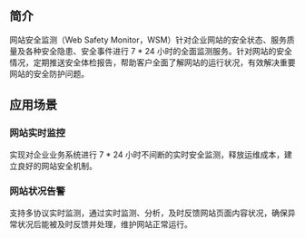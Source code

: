 ## 简介
网站安全监测（Web Safety Monitor，WSM）针对企业网站的安全状态、服务质量及各种安全隐患、安全事件进行 7 \* 24 小时的全面监测服务。针对网站的安全情况，定期推送安全体检报告，帮助客户全面了解网站的运行状况，有效解决重要网站的安全防护问题。

## 应用场景
### 网站实时监控
实现对企业业务系统进行 7 \* 24 小时不间断的实时安全监测，释放运维成本，建立良好的网站安全机制。

### 网站状况告警
支持多协议实时监测，通过实时监测、分析，及时反馈网站页面内容状况，确保异常状况后能被及时反馈并处理，维护网站正常运行。